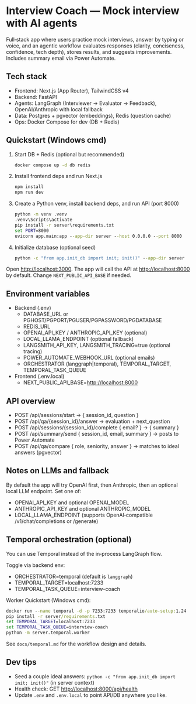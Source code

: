 # Interview Coach — Mock interview with AI agents

Full‑stack app where users practice mock interviews, answer by typing or voice, and an agentic workflow evaluates responses (clarity, conciseness, confidence, tech depth), stores results, and suggests improvements. Includes summary email via Power Automate.

## Tech stack

- Frontend: Next.js (App Router), TailwindCSS v4
- Backend: FastAPI
- Agents: LangGraph (Interviewer → Evaluator → Feedback), OpenAI/Anthropic with local fallback
- Data: Postgres + pgvector (embeddings), Redis (question cache)
- Ops: Docker Compose for dev (DB + Redis)

## Quickstart (Windows cmd)

1. Start DB + Redis (optional but recommended)

   ```cmd
   docker compose up -d db redis
   ```

2. Install frontend deps and run Next.js

   ```cmd
   npm install
   npm run dev
   ```

3. Create a Python venv, install backend deps, and run API (port 8000)

   ```cmd
   python -m venv .venv
   .venv\Scripts\activate
   pip install -r server\requirements.txt
   set PORT=8000
   uvicorn app.main:app --app-dir server --host 0.0.0.0 --port 8000
   ```

4. Initialize database (optional seed)

   ```cmd
   python -c "from app.init_db import init; init()" --app-dir server
   ```

Open <http://localhost:3000>. The app will call the API at <http://localhost:8000> by default. Change `NEXT_PUBLIC_API_BASE` if needed.

## Environment variables

- Backend (.env)
  - DATABASE_URL or PGHOST/PGPORT/PGUSER/PGPASSWORD/PGDATABASE
  - REDIS_URL
  - OPENAI_API_KEY / ANTHROPIC_API_KEY (optional)
  - LOCAL_LLAMA_ENDPOINT (optional fallback)
  - LANGSMITH_API_KEY, LANGSMITH_TRACING=true (optional tracing)
  - POWER_AUTOMATE_WEBHOOK_URL (optional emails)
  - ORCHESTRATOR (langgraph|temporal), TEMPORAL_TARGET, TEMPORAL_TASK_QUEUE
- Frontend (.env.local)
  - NEXT_PUBLIC_API_BASE=<http://localhost:8000>

## API overview

- POST /api/sessions/start → { session_id, question }
- POST /api/qa/{session_id}/answer → evaluation + next_question
- POST /api/sessions/{session_id}/complete { email? } → { summary }
- POST /api/summary/send { session_id, email, summary } → posts to Power Automate
- POST /api/qa/compare { role, seniority, answer } → matches to ideal answers (pgvector)

## Notes on LLMs and fallback

By default the app will try OpenAI first, then Anthropic, then an optional local LLM endpoint. Set one of:

- OPENAI_API_KEY and optional OPENAI_MODEL
- ANTHROPIC_API_KEY and optional ANTHROPIC_MODEL
- LOCAL_LLAMA_ENDPOINT (supports OpenAI‑compatible /v1/chat/completions or /generate)

## Temporal orchestration (optional)

You can use Temporal instead of the in‑process LangGraph flow.

Toggle via backend env:

- ORCHESTRATOR=temporal (default is `langgraph`)
- TEMPORAL_TARGET=localhost:7233
- TEMPORAL_TASK_QUEUE=interview-coach

Worker Quickstart (Windows cmd):

```cmd
docker run --name temporal -d -p 7233:7233 temporalio/auto-setup:1.24
pip install -r server/requirements.txt
set TEMPORAL_TARGET=localhost:7233
set TEMPORAL_TASK_QUEUE=interview-coach
python -m server.temporal.worker
```

See `docs/temporal.md` for the workflow design and details.

## Dev tips

- Seed a couple ideal answers: `python -c "from app.init_db import init; init()"` (in server context)
- Health check: GET <http://localhost:8000/api/health>
- Update `.env` and `.env.local` to point API/DB anywhere you like.

